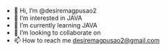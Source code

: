 - 👋 Hi, I’m @desiremagpusao2
- 👀 I’m interested in JAVA
- 🌱 I’m currently learning JAVA
- 💞️ I’m looking to collaborate on
- 📫 How to reach me desiremagpusao2@gmail.com

<!---
desiremagpusao2/desiremagpusao2 is a ✨ special ✨ repository because its `README.md` (this file) appears on your GitHub profile.
You can click the Preview link to take a look at your changes.
--->
